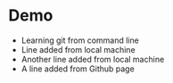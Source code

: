 # Demo

- Learning git from command line
- Line added from local machine
- Another line added from local machine
- A line added from Github page
